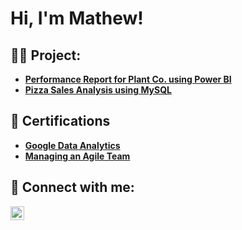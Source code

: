 <h1>Hi, I'm Mathew! </h1>

<h2>👨‍💻 Project:</h2>

- <b> [Performance Report for Plant Co. using Power BI](https://github.com/Mathew-Sabu97/PerformanceReport_PlantCo) </b>
- <b> [Pizza Sales Analysis using MySQL](https://github.com/Mathew-Sabu97/Pizza_sales_analysis) </b>

<h2>📜 Certifications</h2>

- <b>[Google Data Analytics](https://s3.amazonaws.com/coursera_assets/meta_images/generated/CERTIFICATE_LANDING_PAGE/CERTIFICATE_LANDING_PAGE~3NUC2F3JTBEL/CERTIFICATE_LANDING_PAGE~3NUC2F3JTBEL.jpeg)</b>
- <b>[Managing an Agile Team](https://s3.amazonaws.com/coursera_assets/meta_images/generated/CERTIFICATE_LANDING_PAGE/CERTIFICATE_LANDING_PAGE~5DRBXDTZRT66/CERTIFICATE_LANDING_PAGE~5DRBXDTZRT66.jpeg)</b>

<h2> 🤳 Connect with me:</h2>

[<img align="left" alt="Mathew | LinkedIn" width="22px" src="https://cdn.jsdelivr.net/npm/simple-icons@v3/icons/linkedin.svg" />][linkedin]

[linkedin]: www.linkedin.com/in/mathew-sabu-2a0a46196

